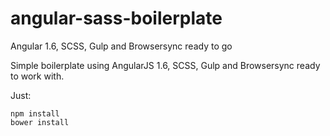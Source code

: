 # angular-sass-boilerplate
Angular 1.6, SCSS, Gulp and Browsersync ready to go

Simple boilerplate using AngularJS 1.6, SCSS, Gulp and Browsersync ready to work with.

Just:
```
npm install
bower install 
```
